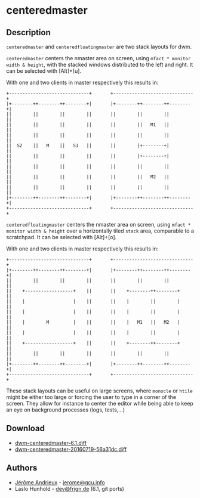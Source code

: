 centeredmaster
==============

Description
-----------

`centeredmaster` and `centeredfloatingmaster` are two stack layouts for dwm.

`centeredmaster` centers the nmaster area on screen, using
`mfact * monitor width & height`, with the stacked windows
distributed to the left and right. It can be selected with [Alt]+[u].

With one and two clients in master respectively this results in:

    +------------------------------+       +------------------------------+
    |+--------++--------++--------+|       |+--------++--------++--------+|
    ||        ||        ||        ||       ||        ||        ||        ||
    ||        ||        ||        ||       ||        ||   M1   ||        ||
    ||        ||        ||        ||       ||        ||        ||        ||
    ||  S2    ||   M    ||   S1   ||       ||        |+--------+|        ||
    ||        ||        ||        ||       ||        |+--------+|        ||
    ||        ||        ||        ||       ||        ||        ||        ||
    ||        ||        ||        ||       ||        ||   M2   ||        ||
    ||        ||        ||        ||       ||        ||        ||        ||
    |+--------++--------++--------+|       |+--------++--------++--------+|
    +------------------------------+       +------------------------------+

`centeredfloatingmaster` centers the nmaster area on screen, using
`mfact * monitor width & height` over a horizontally tiled `stack` area,
comparable to a scratchpad. It can be selected with [Alt]+[o].

With one and two clients in master respectively this results in:

    +------------------------------+       +------------------------------+
    |+--------++--------++--------+|       |+--------++--------++--------+|
    ||        ||        ||        ||       ||        ||        ||        ||
    ||    +------------------+    ||       ||    +--------++--------+    ||
    ||    |                  |    ||       ||    |        ||        |    ||
    ||    |                  |    ||       ||    |        ||        |    ||
    ||    |        M         |    ||       ||    |   M1   ||   M2   |    ||
    ||    |                  |    ||       ||    |        ||        |    ||
    ||    +------------------+    ||       ||    +--------++--------+    ||
    ||        ||        ||        ||       ||        ||        ||        ||
    |+--------++--------++--------+|       |+--------++--------++--------+|
    +------------------------------+       +------------------------------+

These stack layouts can be useful on large screens, where `monocle` or
`htile` might be either too large or forcing the user to type in a corner
of the screen.
They allow for instance to center the editor while being able to keep an
eye on background processes (logs, tests,...)

Download
--------

 * [dwm-centeredmaster-6.1.diff](dwm-centeredmaster-6.1.diff)
 * [dwm-centeredmaster-20160719-56a31dc.diff](dwm-centeredmaster-20160719-56a31dc.diff)

Authors
-------

 * [Jérôme Andrieux](http://blog.jardinmagique.info) - <jerome@gcu.info>
 * Laslo Hunhold - <dev@frign.de> (6.1, git ports)

